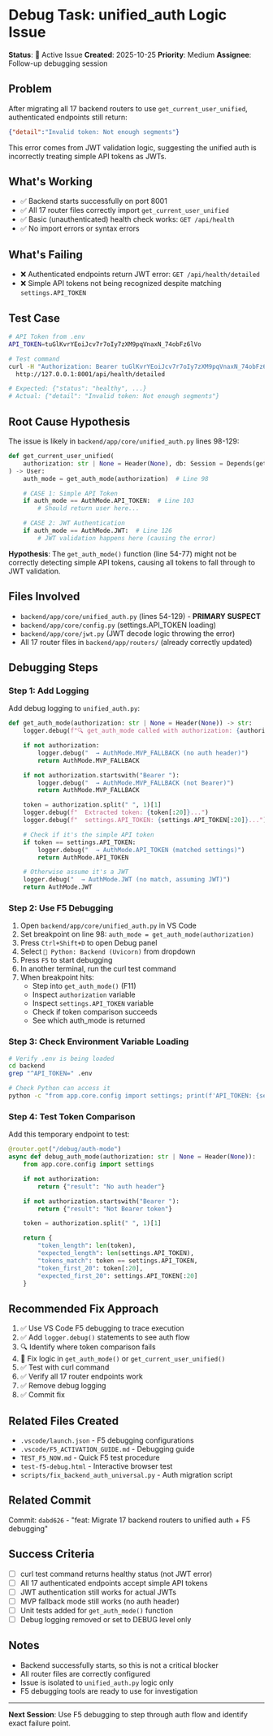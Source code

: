 # Debug Task: unified_auth Logic Issue

**Status**: 🔴 Active Issue
**Created**: 2025-10-25
**Priority**: Medium
**Assignee**: Follow-up debugging session

## Problem
After migrating all 17 backend routers to use `get_current_user_unified`, authenticated endpoints still return:
```json
{"detail":"Invalid token: Not enough segments"}
```

This error comes from JWT validation logic, suggesting the unified auth is incorrectly treating simple API tokens as JWTs.

## What's Working
- ✅ Backend starts successfully on port 8001
- ✅ All 17 router files correctly import `get_current_user_unified`
- ✅ Basic (unauthenticated) health check works: `GET /api/health`
- ✅ No import errors or syntax errors

## What's Failing
- ❌ Authenticated endpoints return JWT error: `GET /api/health/detailed`
- ❌ Simple API tokens not being recognized despite matching `settings.API_TOKEN`

## Test Case
```bash
# API Token from .env
API_TOKEN=tuGlKvrYEoiJcv7r7oIy7zXM9pqVnaxN_74obFz6lVo

# Test command
curl -H "Authorization: Bearer tuGlKvrYEoiJcv7r7oIy7zXM9pqVnaxN_74obFz6lVo" \
  http://127.0.0.1:8001/api/health/detailed

# Expected: {"status": "healthy", ...}
# Actual: {"detail": "Invalid token: Not enough segments"}
```

## Root Cause Hypothesis
The issue is likely in `backend/app/core/unified_auth.py` lines 98-129:

```python
def get_current_user_unified(
    authorization: str | None = Header(None), db: Session = Depends(get_db)
) -> User:
    auth_mode = get_auth_mode(authorization)  # Line 98

    # CASE 1: Simple API Token
    if auth_mode == AuthMode.API_TOKEN:  # Line 103
        # Should return user here...

    # CASE 2: JWT Authentication
    if auth_mode == AuthMode.JWT:  # Line 126
        # JWT validation happens here (causing the error)
```

**Hypothesis**: The `get_auth_mode()` function (line 54-77) might not be correctly detecting simple API tokens, causing all tokens to fall through to JWT validation.

## Files Involved
- `backend/app/core/unified_auth.py` (lines 54-129) - **PRIMARY SUSPECT**
- `backend/app/core/config.py` (settings.API_TOKEN loading)
- `backend/app/core/jwt.py` (JWT decode logic throwing the error)
- All 17 router files in `backend/app/routers/` (already correctly updated)

## Debugging Steps

### Step 1: Add Logging
Add debug logging to `unified_auth.py`:

```python
def get_auth_mode(authorization: str | None = Header(None)) -> str:
    logger.debug(f"🔍 get_auth_mode called with authorization: {authorization[:50] if authorization else None}...")

    if not authorization:
        logger.debug("  → AuthMode.MVP_FALLBACK (no auth header)")
        return AuthMode.MVP_FALLBACK

    if not authorization.startswith("Bearer "):
        logger.debug("  → AuthMode.MVP_FALLBACK (not Bearer)")
        return AuthMode.MVP_FALLBACK

    token = authorization.split(" ", 1)[1]
    logger.debug(f"  Extracted token: {token[:20]}...")
    logger.debug(f"  settings.API_TOKEN: {settings.API_TOKEN[:20]}...")

    # Check if it's the simple API token
    if token == settings.API_TOKEN:
        logger.debug("  → AuthMode.API_TOKEN (matched settings)")
        return AuthMode.API_TOKEN

    # Otherwise assume it's a JWT
    logger.debug("  → AuthMode.JWT (no match, assuming JWT)")
    return AuthMode.JWT
```

### Step 2: Use F5 Debugging
1. Open `backend/app/core/unified_auth.py` in VS Code
2. Set breakpoint on line 98: `auth_mode = get_auth_mode(authorization)`
3. Press `Ctrl+Shift+D` to open Debug panel
4. Select `🐍 Python: Backend (Uvicorn)` from dropdown
5. Press `F5` to start debugging
6. In another terminal, run the curl test command
7. When breakpoint hits:
   - Step into `get_auth_mode()` (F11)
   - Inspect `authorization` variable
   - Inspect `settings.API_TOKEN` variable
   - Check if token comparison succeeds
   - See which auth_mode is returned

### Step 3: Check Environment Variable Loading
```bash
# Verify .env is being loaded
cd backend
grep "^API_TOKEN=" .env

# Check Python can access it
python -c "from app.core.config import settings; print(f'API_TOKEN: {settings.API_TOKEN[:20]}...')"
```

### Step 4: Test Token Comparison
Add this temporary endpoint to test:

```python
@router.get("/debug/auth-mode")
async def debug_auth_mode(authorization: str | None = Header(None)):
    from app.core.config import settings

    if not authorization:
        return {"result": "No auth header"}

    if not authorization.startswith("Bearer "):
        return {"result": "Not Bearer token"}

    token = authorization.split(" ", 1)[1]

    return {
        "token_length": len(token),
        "expected_length": len(settings.API_TOKEN),
        "tokens_match": token == settings.API_TOKEN,
        "token_first_20": token[:20],
        "expected_first_20": settings.API_TOKEN[:20]
    }
```

## Recommended Fix Approach
1. ✅ Use VS Code F5 debugging to trace execution
2. ✅ Add `logger.debug()` statements to see auth flow
3. 🔍 Identify where token comparison fails
4. 🔧 Fix logic in `get_auth_mode()` or `get_current_user_unified()`
5. ✅ Test with curl command
6. ✅ Verify all 17 router endpoints work
7. ✅ Remove debug logging
8. ✅ Commit fix

## Related Files Created
- `.vscode/launch.json` - F5 debugging configurations
- `.vscode/F5_ACTIVATION_GUIDE.md` - Debugging guide
- `TEST_F5_NOW.md` - Quick F5 test procedure
- `test-f5-debug.html` - Interactive browser test
- `scripts/fix_backend_auth_universal.py` - Auth migration script

## Related Commit
Commit: `dabd626` - "feat: Migrate 17 backend routers to unified auth + F5 debugging"

## Success Criteria
- [ ] curl test command returns healthy status (not JWT error)
- [ ] All 17 authenticated endpoints accept simple API tokens
- [ ] JWT authentication still works for actual JWTs
- [ ] MVP fallback mode still works (no auth header)
- [ ] Unit tests added for `get_auth_mode()` function
- [ ] Debug logging removed or set to DEBUG level only

## Notes
- Backend successfully starts, so this is not a critical blocker
- All router files are correctly configured
- Issue is isolated to `unified_auth.py` logic only
- F5 debugging tools are ready to use for investigation

---

**Next Session**: Use F5 debugging to step through auth flow and identify exact failure point.
